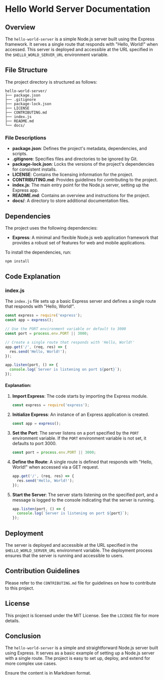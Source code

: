 # Hello World Server Documentation

## Overview
The `hello-world-server` is a simple Node.js server built using the Express framework. It serves a single route that responds with "Hello, World!" when accessed. This server is deployed and accessible at the URL specified in the `$HELLO_WORLD_SERVER_URL` environment variable.

## File Structure
The project directory is structured as follows:

```
hello-world-server/
├── package.json
├── .gitignore
├── package-lock.json
├── LICENSE
├── CONTRIBUTING.md
├── index.js
├── README.md
└── docs/
```

### File Descriptions
- **package.json**: Defines the project's metadata, dependencies, and scripts.
- **.gitignore**: Specifies files and directories to be ignored by Git.
- **package-lock.json**: Locks the versions of the project's dependencies for consistent installs.
- **LICENSE**: Contains the licensing information for the project.
- **CONTRIBUTING.md**: Provides guidelines for contributing to the project.
- **index.js**: The main entry point for the Node.js server, setting up the Express app.
- **README.md**: Contains an overview and instructions for the project.
- **docs/**: A directory to store additional documentation files.

## Dependencies
The project uses the following dependencies:
- **Express**: A minimal and flexible Node.js web application framework that provides a robust set of features for web and mobile applications.

To install the dependencies, run:
```bash
npm install
```

## Code Explanation
### index.js
The `index.js` file sets up a basic Express server and defines a single route that responds with "Hello, World!".

```javascript
const express = require('express');
const app = express();

// Use the PORT environment variable or default to 3000
const port = process.env.PORT || 3000;

// Create a single route that responds with 'Hello, World!'
app.get('/', (req, res) => {
  res.send('Hello, World!');
});

app.listen(port, () => {
  console.log(`Server is listening on port ${port}`);
});
```

#### Explanation:
1. **Import Express**: The code starts by importing the Express module.
   ```javascript
   const express = require('express');
   ```

2. **Initialize Express**: An instance of an Express application is created.
   ```javascript
   const app = express();
   ```

3. **Set the Port**: The server listens on a port specified by the `PORT` environment variable. If the `PORT` environment variable is not set, it defaults to port 3000.
   ```javascript
   const port = process.env.PORT || 3000;
   ```

4. **Define the Route**: A single route is defined that responds with "Hello, World!" when accessed via a GET request.
   ```javascript
   app.get('/', (req, res) => {
     res.send('Hello, World!');
   });
   ```

5. **Start the Server**: The server starts listening on the specified port, and a message is logged to the console indicating that the server is running.
   ```javascript
   app.listen(port, () => {
     console.log(`Server is listening on port ${port}`);
   });
   ```

## Deployment
The server is deployed and accessible at the URL specified in the `$HELLO_WORLD_SERVER_URL` environment variable. The deployment process ensures that the server is running and accessible to users.

## Contribution Guidelines
Please refer to the `CONTRIBUTING.md` file for guidelines on how to contribute to this project.

## License
This project is licensed under the MIT License. See the `LICENSE` file for more details.

## Conclusion
The `hello-world-server` is a simple and straightforward Node.js server built using Express. It serves as a basic example of setting up a Node.js server with a single route. The project is easy to set up, deploy, and extend for more complex use cases.

Ensure the content is in Markdown format.